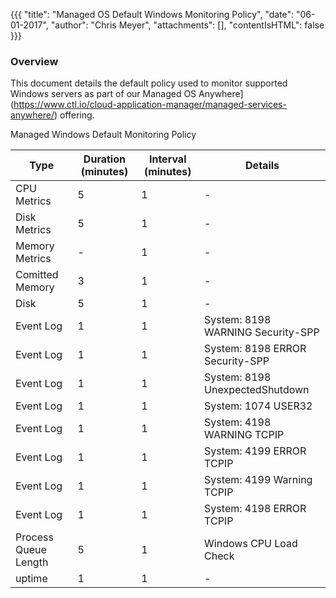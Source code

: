 {{{
  "title": "Managed OS Default Windows Monitoring Policy",
  "date": "06-01-2017",
  "author": "Chris Meyer",
  "attachments": [],
  "contentIsHTML": false
}}}

### Overview
This document details the default policy used to monitor supported Windows servers as part of our Managed OS Anywhere](https://www.ctl.io/cloud-application-manager/managed-services-anywhere/) offering. 


Managed Windows Default Monitoring Policy

| Type 	| Duration (minutes)   	| Interval (minutes)   	| Details |
| ---	| ---	| ---	| ---	|
| CPU Metrics	| 5   	| 1   	| - |
| Disk Metrics	| 5    	| 1   	| - |
| Memory Metrics	| -    	| 1   	| - |
| Comitted Memory	| 3    	| 1   	| - |
| Disk	| 5    	| 1   	| - |
| Event Log | 1    	| 1   	| System: 8198 WARNING Security-SPP |
| Event Log | 1    	| 1   	| System: 8198 ERROR Security-SPP |
| Event Log | 1    	| 1   	| System: 8198 UnexpectedShutdown |
| Event Log | 1    	| 1   	| System: 1074 USER32 |
| Event Log | 1    	| 1   	| System: 4198 WARNING TCPIP |
| Event Log | 1    	| 1   	| System: 4199 ERROR TCPIP |
| Event Log | 1    	| 1   	| System: 4199 Warning TCPIP |
| Event Log | 1    	| 1   	| System: 4198 ERROR TCPIP |
| Process Queue Length | 5    	| 1   	| Windows CPU Load Check |
| uptime	| 1    	| 1   	| - |
